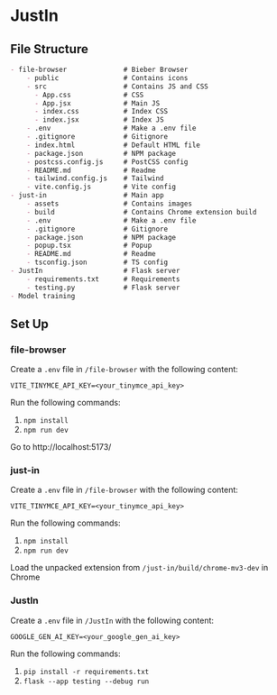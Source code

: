# JustIn
## File Structure
```markdown
- file-browser              # Bieber Browser
    - public                # Contains icons
    - src                   # Contains JS and CSS
      - App.css             # CSS
      - App.jsx             # Main JS
      - index.css           # Index CSS
      - index.jsx           # Index JS
    - .env                  # Make a .env file
    - .gitignore            # Gitignore
    - index.html            # Default HTML file
    - package.json          # NPM package
    - postcss.config.js     # PostCSS config
    - README.md             # Readme
    - tailwind.config.js    # Tailwind
    - vite.config.js        # Vite config
- just-in                   # Main app
    - assets                # Contains images
    - build                 # Contains Chrome extension build
    - .env                  # Make a .env file
    - .gitignore            # Gitignore
    - package.json          # NPM package
    - popup.tsx             # Popup
    - README.md             # Readme
    - tsconfig.json         # TS config
- JustIn                    # Flask server
    - requirements.txt      # Requirements
    - testing.py            # Flask server
- Model training
```
## Set Up
### file-browser
Create a `.env`  file in `/file-browser` with the following content:
```
VITE_TINYMCE_API_KEY=<your_tinymce_api_key>
```
Run the following commands:
1. `npm install`
1. `npm run dev`

Go to http://localhost:5173/
### just-in
Create a `.env`  file in `/file-browser` with the following content:
```
VITE_TINYMCE_API_KEY=<your_tinymce_api_key>
```
Run the following commands:
1. `npm install`
1. `npm run dev`

Load the unpacked extension from `/just-in/build/chrome-mv3-dev` in Chrome
### JustIn
Create a `.env`  file in `/JustIn` with the following content:
```
GOOGLE_GEN_AI_KEY=<your_google_gen_ai_key>
```
Run the following commands:
1. `pip install -r requirements.txt`
1. `flask --app testing --debug run`